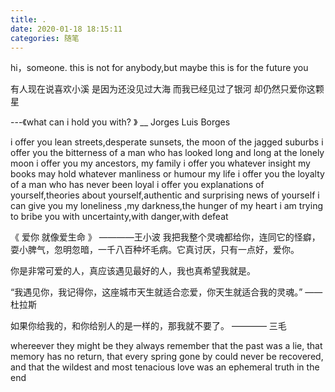 ```yaml
---
title: .
date: 2020-01-18 18:15:11
categories: 随笔
---
```


hi，someone. this is not for anybody,but maybe this is for the future you

有人现在说喜欢小溪
是因为还没见过大海
而我已经见过了银河
却仍然只爱你这颗星

---《what can i hold you with? 》
\_\_ Jorges Luis Borges

i offer you lean streets,desperate sunsets, the moon of the jagged suburbs
i offer you the bitterness of a man who has looked long and long at the lonely moon
i offer you my ancestors, my family
i offer you whatever insight my books may hold
whatever manliness or humour my life
i offer you the loyalty of a man who has never been loyal
i offer you explanations of yourself,theories about yourself,authentic and surprising news of yourself
i can give you my loneliness ,my darkness,the hunger of my heart
i am trying to bribe you with uncertainty,with danger,with defeat

《 爱你 就像爱生命 》 ————王小波
我把我整个灵魂都给你，连同它的怪癖，耍小脾气，忽明忽暗，一千八百种坏毛病。它真讨厌，只有一点好，爱你。

你是非常可爱的人，真应该遇见最好的人，我也真希望我就是。

“我遇见你，我记得你，这座城市天生就适合恋爱，你天生就适合我的灵魂。” ——杜拉斯

如果你给我的，和你给别人的是一样的，那我就不要了。 ———— 三毛

whereever they might be they always remember that the past was a lie, that memory has no return,
that every spring gone by could never be recovered,
and that the wildest and most tenacious love was an ephemeral truth in the end

